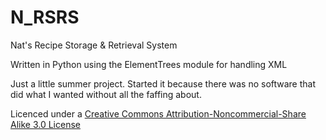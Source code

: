 N_RSRS
======

Nat's Recipe Storage &amp; Retrieval System

Written in Python using the ElementTrees module for handling XML

Just a little summer project. Started it because there was no software that did what I wanted without all the faffing about.


Licenced under a [Creative Commons Attribution-Noncommercial-Share Alike 3.0 License](http://creativecommons.org/licenses/by-nc-sa/3.0/)
